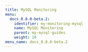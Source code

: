 ```yaml
---
title: MySQL Monitoring
menu:
  docs_0.8.0-beta.2:
    identifier: my-monitoring-mysql
    name: MySQL Monitoring
    parent: my-mysql-guides
    weight: 10
menu_name: docs_0.8.0-beta.2
---
```

